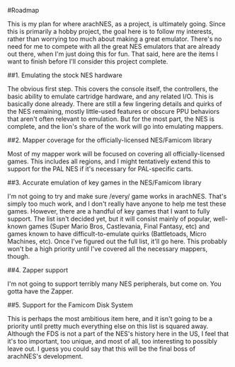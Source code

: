 #Roadmap

This is my plan for where arachNES, as a project, is ultimately going. Since this is primarily a hobby project, the goal here is to follow my interests, rather than worrying too much about making a great emulator. There's no need for me to compete with all the great NES emulators that are already out there, when I'm just doing this for fun. That said, here are the items I want to finish before I'll consider this project complete.

##1. Emulating the stock NES hardware

The obvious first step. This covers the console itself, the controllers, the basic ability to emulate cartridge hardware, and any related I/O. This is basically done already. There are still a few lingering details and quirks of the NES remaining, mostly little-used features or obscure PPU behaviors that aren't often relevant to emulation. But for the most part, the NES is complete, and the lion's share of the work will go into emulating mappers.

##2. Mapper coverage for the officially-licensed NES/Famicom library

Most of my mapper work will be focused on covering all officially-licensed games. This includes all regions, and I might tentatively extend this to support for the PAL NES if it's necessary for PAL-specific carts.

##3. Accurate emulation of key games in the NES/Famicom library

I'm not going to try and make sure /every/ game works in arachNES. That's simply too much work, and I don't really have anyone to help me test these games. However, there are a handful of key games that I want to fully support. The list isn't decided yet, but it will consist mainly of popular, well-known games (Super Mario Bros, Castlevania, Final Fantasy, etc) and games known to have difficult-to-emulate quirks (Battletoads, Micro Machines, etc). Once I've figured out the full list, it'll go here. This probably won't be a high priority until I've covered all the necessary mappers, though.

##4. Zapper support

I'm not going to support terribly many NES peripherals, but come on. You gotta have the Zapper.

##5. Support for the Famicom Disk System

This is perhaps the most ambitious item here, and it isn't going to be a priority until pretty much everything else on this list is squared away. Although the FDS is not a part of the NES's history here in the US, I feel that it's too important, too unique, and most of all, too interesting to possibly leave out. I guess you could say that this will be the final boss of arachNES's development.
